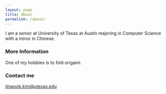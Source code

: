 ```yaml
---
layout: page
title: About
permalink: /about/
---
```


I am a senior at University of Texas at Austin majoring in Computer Science with a minor in Chinese. 

### More Information

One of my hobbies is to fold origami. 

### Contact me

[jinwook.kim@utexas.edu](mailto:jinwook.kim@utexas.edu)